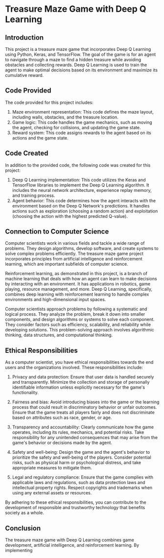 # Treasure Maze Game with Deep Q Learning

## Introduction
This project is a treasure maze game that incorporates Deep Q Learning using Python, Keras, and TensorFlow. The goal of the game is for an agent to navigate through a maze to find a hidden treasure while avoiding obstacles and collecting rewards. Deep Q Learning is used to train the agent to make optimal decisions based on its environment and maximize its cumulative reward.

## Code Provided
The code provided for this project includes:
1. Maze environment representation: This code defines the maze layout, including walls, obstacles, and the treasure location.
2. Game logic: This code handles the game mechanics, such as moving the agent, checking for collisions, and updating the game state.
3. Reward system: This code assigns rewards to the agent based on its actions and the game state.

## Code Created
In addition to the provided code, the following code was created for this project:
1. Deep Q Learning implementation: This code utilizes the Keras and TensorFlow libraries to implement the Deep Q Learning algorithm. It includes the neural network architecture, experience replay memory, and training process.
2. Agent behavior: This code determines how the agent interacts with the environment based on the Deep Q Network's predictions. It handles actions such as exploration (choosing a random action) and exploitation (choosing the action with the highest predicted Q-value).

## Connection to Computer Science
Computer scientists work in various fields and tackle a wide range of problems. They design algorithms, develop software, and create systems to solve complex problems efficiently. The treasure maze game project incorporates principles from artificial intelligence and reinforcement learning, which are important subfields of computer science.

Reinforcement learning, as demonstrated in this project, is a branch of machine learning that deals with how an agent can learn to make decisions by interacting with an environment. It has applications in robotics, game playing, resource management, and more. Deep Q Learning, specifically, combines deep learning with reinforcement learning to handle complex environments and high-dimensional input spaces.

Computer scientists approach problems by following a systematic and logical process. They analyze the problem, break it down into smaller components, and design algorithms or systems to solve each component. They consider factors such as efficiency, scalability, and reliability while developing solutions. This problem-solving approach involves algorithmic thinking, data structures, and computational thinking.

## Ethical Responsibilities
As a computer scientist, you have ethical responsibilities towards the end users and the organizations involved. These responsibilities include:

1. Privacy and data protection: Ensure that user data is handled securely and transparently. Minimize the collection and storage of personally identifiable information unless explicitly necessary for the game's functionality.

2. Fairness and bias: Avoid introducing biases into the game or the learning process that could result in discriminatory behavior or unfair outcomes. Ensure that the game treats all players fairly and does not discriminate based on attributes such as race, gender, or age.

3. Transparency and accountability: Clearly communicate how the game operates, including its rules, mechanics, and potential risks. Take responsibility for any unintended consequences that may arise from the game's behavior or decisions made by the agent.

4. Safety and well-being: Design the game and the agent's behavior to prioritize the safety and well-being of the players. Consider potential risks, such as physical harm or psychological distress, and take appropriate measures to mitigate them.

5. Legal and regulatory compliance: Ensure that the game complies with applicable laws and regulations, such as data protection laws and intellectual property rights. Respect copyrights and trademarks when using any external assets or resources.

By adhering to these ethical responsibilities, you can contribute to the development of responsible and trustworthy technology that benefits society as a whole.

## Conclusion
The treasure maze game with Deep Q Learning combines game development, artificial intelligence, and reinforcement learning. By implementing

